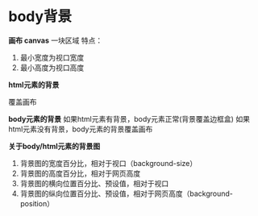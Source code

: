 # body背景
**画布 canvas**
一块区域 
特点：
1. 最小宽度为视口宽度
2. 最小高度为视口高度

**html元素的背景**

覆盖画布

**body元素的背景**
如果html元素有背景，body元素正常(背景覆盖边框盒)
如果html元素没有背景，body元素的背景覆盖画布

**关于body/html元素的背景图**
1. 背景图的宽度百分比，相对于视口（background-size）
2. 背景图的高度百分比，相对于网页高度
3. 背景图的横向位置百分比、预设值，相对于视口
4. 背景图的纵向位置百分比、预设值，相对于网页高度（background-position）